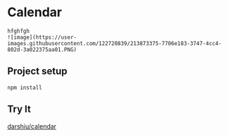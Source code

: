 # Calendar
```
hfghfgh
![image](https://user-images.githubusercontent.com/122720839/213873375-7706e183-3747-4cc4-802d-3a022375aa01.PNG)
```
## Project setup
```
npm install
```

## Try It
[darshiu/calendar](https://darshiu.github.io/calendar/)

